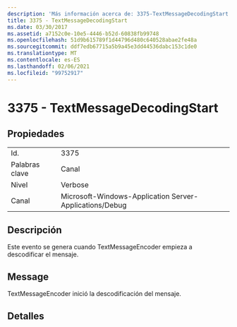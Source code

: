 ```yaml
---
description: 'Más información acerca de: 3375-TextMessageDecodingStart'
title: 3375 - TextMessageDecodingStart
ms.date: 03/30/2017
ms.assetid: a7152c0e-10e5-4446-b52d-60838fb99748
ms.openlocfilehash: 51d9b615789f1d44796d480c640528abae2fe48a
ms.sourcegitcommit: ddf7edb67715a5b9a45e3dd44536dabc153c1de0
ms.translationtype: MT
ms.contentlocale: es-ES
ms.lasthandoff: 02/06/2021
ms.locfileid: "99752917"
---
```

# <a name="3375---textmessagedecodingstart"></a>3375 - TextMessageDecodingStart

## <a name="properties"></a>Propiedades  
  
|||  
|-|-|  
|Id.|3375|  
|Palabras clave|Canal|  
|Nivel|Verbose|  
|Canal|Microsoft-Windows-Application Server-Applications/Debug|  
  
## <a name="description"></a>Descripción  

 Este evento se genera cuando TextMessageEncoder empieza a descodificar el mensaje.  
  
## <a name="message"></a>Message  

 TextMessageEncoder inició la descodificación del mensaje.  
  
## <a name="details"></a>Detalles
